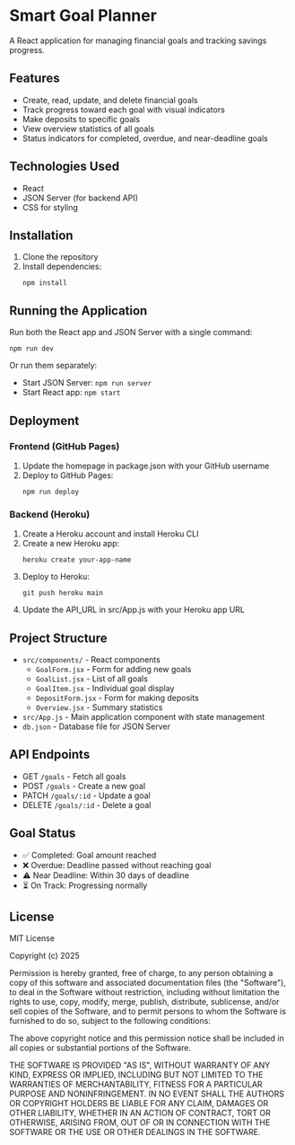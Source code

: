 # Smart Goal Planner

A React application for managing financial goals and tracking savings progress.

## Features

- Create, read, update, and delete financial goals
- Track progress toward each goal with visual indicators
- Make deposits to specific goals
- View overview statistics of all goals
- Status indicators for completed, overdue, and near-deadline goals

## Technologies Used

- React
- JSON Server (for backend API)
- CSS for styling

## Installation

1. Clone the repository
2. Install dependencies:
   ```
   npm install
   ```

## Running the Application

Run both the React app and JSON Server with a single command:
```
npm run dev
```

Or run them separately:
- Start JSON Server: `npm run server`
- Start React app: `npm start`

## Deployment

### Frontend (GitHub Pages)
1. Update the homepage in package.json with your GitHub username
2. Deploy to GitHub Pages:
   ```
   npm run deploy
   ```

### Backend (Heroku)
1. Create a Heroku account and install Heroku CLI
2. Create a new Heroku app:
   ```
   heroku create your-app-name
   ```
3. Deploy to Heroku:
   ```
   git push heroku main
   ```
4. Update the API_URL in src/App.js with your Heroku app URL

## Project Structure

- `src/components/` - React components
  - `GoalForm.jsx` - Form for adding new goals
  - `GoalList.jsx` - List of all goals
  - `GoalItem.jsx` - Individual goal display
  - `DepositForm.jsx` - Form for making deposits
  - `Overview.jsx` - Summary statistics
- `src/App.js` - Main application component with state management
- `db.json` - Database file for JSON Server

## API Endpoints

- GET `/goals` - Fetch all goals
- POST `/goals` - Create a new goal
- PATCH `/goals/:id` - Update a goal
- DELETE `/goals/:id` - Delete a goal

## Goal Status

- ✅ Completed: Goal amount reached
- ❌ Overdue: Deadline passed without reaching goal
- ⚠️ Near Deadline: Within 30 days of deadline
- ⏳ On Track: Progressing normally

## License

MIT License

Copyright (c) 2025

Permission is hereby granted, free of charge, to any person obtaining a copy
of this software and associated documentation files (the "Software"), to deal
in the Software without restriction, including without limitation the rights
to use, copy, modify, merge, publish, distribute, sublicense, and/or sell
copies of the Software, and to permit persons to whom the Software is
furnished to do so, subject to the following conditions:

The above copyright notice and this permission notice shall be included in all
copies or substantial portions of the Software.

THE SOFTWARE IS PROVIDED "AS IS", WITHOUT WARRANTY OF ANY KIND, EXPRESS OR
IMPLIED, INCLUDING BUT NOT LIMITED TO THE WARRANTIES OF MERCHANTABILITY,
FITNESS FOR A PARTICULAR PURPOSE AND NONINFRINGEMENT. IN NO EVENT SHALL THE
AUTHORS OR COPYRIGHT HOLDERS BE LIABLE FOR ANY CLAIM, DAMAGES OR OTHER
LIABILITY, WHETHER IN AN ACTION OF CONTRACT, TORT OR OTHERWISE, ARISING FROM,
OUT OF OR IN CONNECTION WITH THE SOFTWARE OR THE USE OR OTHER DEALINGS IN THE
SOFTWARE.